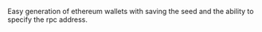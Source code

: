 Easy generation of ethereum wallets with saving the seed and the ability to specify the rpc address.
